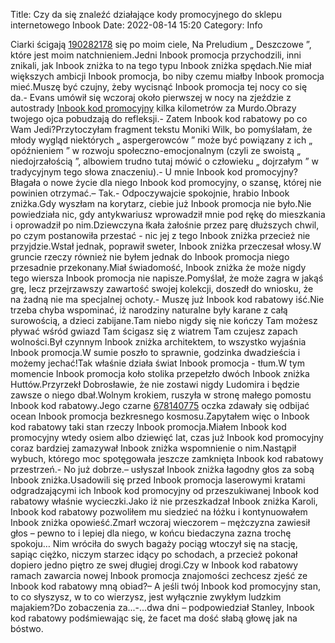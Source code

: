 Title: Czy da się znaleźć działające kody promocyjnego do sklepu internetowego Inbook
Date: 2022-08-14 15:20
Category: Info

Ciarki ścigają [190282178](https://telinfo.co/fr/numero/serie/190/28/21/) się po moim ciele, Na Preludium „ Deszczowe ”, które jest moim natchnieniem.Jedni Inbook promocja przychodzili, inni znikali, jak Inbook zniżka to na tego typu Inbook zniżka spędach.Nie miał większych ambicji Inbook promocja, bo niby czemu miałby Inbook promocja mieć.Muszę być czujny, żeby wycisnąć Inbook promocja tej nocy co się da.- Evans umówił się wczoraj około pierwszej w nocy na zjeździe z autostrady [Inbook kod promocyjny](https://promki.pl/kody-rabatowe/inbook) kilka kilometrów za Murdo.Obrazy twojego ojca pobudzają do refleksji.- Zatem Inbook kod rabatowy po co Wam Jedi?Przytoczyłam fragment tekstu Moniki Wilk, bo pomyślałam, że młody wygląd niektórych „ aspergerowców ” może być powiązany z ich „ opóźnieniem ” w rozwoju społeczno-emocjonalnym (czyli ze swoistą „ niedojrzałością ”, albowiem trudno tutaj mówić o człowieku „ dojrzałym ” w tradycyjnym tego słowa znaczeniu).- U mnie Inbook kod promocyjny?Błagała o nowe życie dla niego Inbook kod promocyjny, o szansę, której nie powinien otrzymać.– Tak.- Odpoczywajcie spokojnie, hrabio Inbook zniżka.Gdy wyszłam na korytarz, ciebie już Inbook promocja nie było.Nie powiedziała nic, gdy antykwariusz wprowadził mnie pod rękę do mieszkania i oprowadził po nim.Dziewczyna łkała żałośnie przez parę dłuższych chwil, po czym postanowiła przestać - nic jej z tego Inbook zniżka przecież nie przyjdzie.Wstał jednak, poprawił sweter, Inbook zniżka przeczesał włosy.W gruncie rzeczy również nie byłem jednak do Inbook promocja niego przesadnie przekonany.Miał świadomość, Inbook zniżka że może nigdy tego wiersza Inbook promocja nie napisze.Pomyślał, że może zagra w jakąś grę, lecz przejrzawszy zawartość swojej kolekcji, doszedł do wniosku, że na żadną nie ma specjalnej ochoty.- Muszę już Inbook kod rabatowy iść.Nie trzeba chyba wspominać, iż narodziny naturalne były karane z całą surowością, a dzieci zabijane.Tam niebo nigdy się nie kończy Tam możesz pływać wśród gwiazd Tam ścigasz się z wiatrem Tam czujesz zapach wolności.Był czynnym Inbook zniżka architektem, to wszystko wyjaśnia Inbook promocja.W sumie poszło to sprawnie, godzinka dwadzieścia i możemy jechać!Tak właśnie działa świat Inbook promocja - tłum.W tym momencie Inbook promocja koło stolika przepełzło dwóch Inbook zniżka Huttów.Przyrzekł Dobrosławie, że nie zostawi nigdy Ludomira i będzie zawsze o niego dbał.Wolnym krokiem, ruszyła w stronę małego pomostu Inbook kod rabatowy.Jego czarne [678140775](https://telinfo.co/pl/numer/678140775/) oczka zdawały się odbijać ocean Inbook promocja bezkresnego kosmosu.Zapytałem więc o Inbook kod rabatowy taki stan rzeczy Inbook promocja.Miałem Inbook kod promocyjny wtedy osiem albo dziewięć lat, czas już Inbook kod promocyjny coraz bardziej zamazywał Inbook zniżka wspomnienie o nim.Nastąpił wybuch, którego moc spotęgowała jeszcze zamknięta Inbook kod rabatowy przestrzeń.- No już dobrze.– usłyszał Inbook zniżka łagodny głos za sobą Inbook zniżka.Usadowili się przed Inbook promocja laserowymi kratami odgradzającymi ich Inbook kod promocyjny od przeszukiwanej Inbook kod rabatowy właśnie wycieczki.Jako iż nie przeszkadzał Inbook zniżka Karoli, Inbook kod rabatowy pozwoliłem mu siedzieć na łóżku i kontynuowałem Inbook zniżka opowieść.Zmarł wczoraj wieczorem – mężczyzna zawiesił głos – pewno to i lepiej dla niego, w końcu biedaczyna zazna trochę spokoju… Nim wróciła do swych bagaży pociąg wtoczył się na stację, sapiąc ciężko, niczym starzec idący po schodach, a przecież pokonał dopiero jedno piętro ze swej długiej drogi.Czy w Inbook kod rabatowy ramach zawarcia nowej Inbook promocja znajomości zechcesz zjeść ze Inbook kod rabatowy mną obiad?– A jeśli twój Inbook kod promocyjny stan, to co słyszysz, w to co wierzysz, jest wyłącznie zwykłym ludzkim majakiem?Do zobaczenia za...-...dwa dni – podpowiedział Stanley, Inbook kod rabatowy podśmiewając się, że facet ma dość słabą głowę jak na bóstwo.
